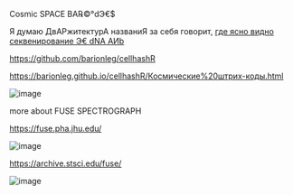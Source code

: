 Cosmic SPACE BA℞©°dЭ€$

Я думаю ДвАРжитектурА названиЯ за себя говорит, [где ясно видно секвенирование Э€ dNA АИb](https://github.com/barionleg/cellular-automata-post/wiki/Sequencing-Секвенирование)   

https://github.com/barionleg/cellhashR

https://barionleg.github.io/cellhashR/Космические%20штрих-коды.html


![image](https://github.com/barionleg/cellhashR/assets/102619282/d4c48207-7eeb-4561-9885-b0cddcf0c6ee)

more about FUSE SPECTROGRAPH

https://fuse.pha.jhu.edu/

![image](https://github.com/barionleg/cellhashR/assets/102619282/71ed55d9-0a91-43f6-a009-464b0045b07a)


https://archive.stsci.edu/fuse/

![image](https://github.com/barionleg/cellhashR/assets/102619282/cda55f29-dcac-4149-8af2-4a1ba97f0a09)
